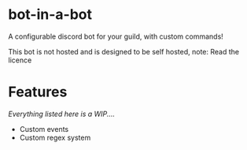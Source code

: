# bot-in-a-bot

A configurable discord bot for your guild, with custom commands!

This bot is not hosted and is designed to be self hosted, note: Read the licence

# Features

_Everything listed here is a WIP...._

- Custom events
- Custom regex system
